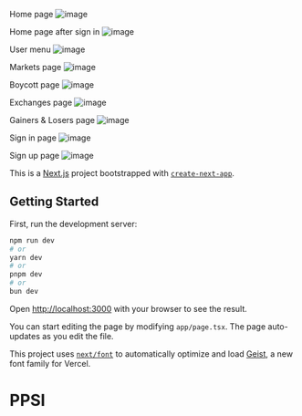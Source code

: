 Home page
![image](https://github.com/user-attachments/assets/503eeef6-a0d9-4e87-be91-2db389e613a8)

Home page after sign in
![image](https://github.com/user-attachments/assets/c6b87984-240a-431a-bed1-e83b9fba9358)

User menu
![image](https://github.com/user-attachments/assets/9db096e5-9808-425a-a516-a158bb9b02c1)

Markets page
![image](https://github.com/user-attachments/assets/108ab443-b5f3-4782-a40a-cd6bec1d8660)

Boycott page
![image](https://github.com/user-attachments/assets/b1ffda14-6110-4d74-841f-025249f4546e)

Exchanges page
![image](https://github.com/user-attachments/assets/f0d6259d-a30a-4288-bb79-77a28467dba2)

Gainers & Losers page
![image](https://github.com/user-attachments/assets/41268bb7-acb8-44d9-aced-507fa1abe69c)

Sign in page
![image](https://github.com/user-attachments/assets/0e555f70-66cd-4e8c-8cb2-2bb1733d9fa7)

Sign up page
![image](https://github.com/user-attachments/assets/125a0b38-6e39-4a85-93ea-700cfeb38584)




This is a [Next.js](https://nextjs.org) project bootstrapped with [`create-next-app`](https://nextjs.org/docs/app/api-reference/cli/create-next-app).

## Getting Started

First, run the development server:

```bash
npm run dev
# or
yarn dev
# or
pnpm dev
# or
bun dev
```

Open [http://localhost:3000](http://localhost:3000) with your browser to see the result.

You can start editing the page by modifying `app/page.tsx`. The page auto-updates as you edit the file.

This project uses [`next/font`](https://nextjs.org/docs/app/building-your-application/optimizing/fonts) to automatically optimize and load [Geist](https://vercel.com/font), a new font family for Vercel.

# PPSI
